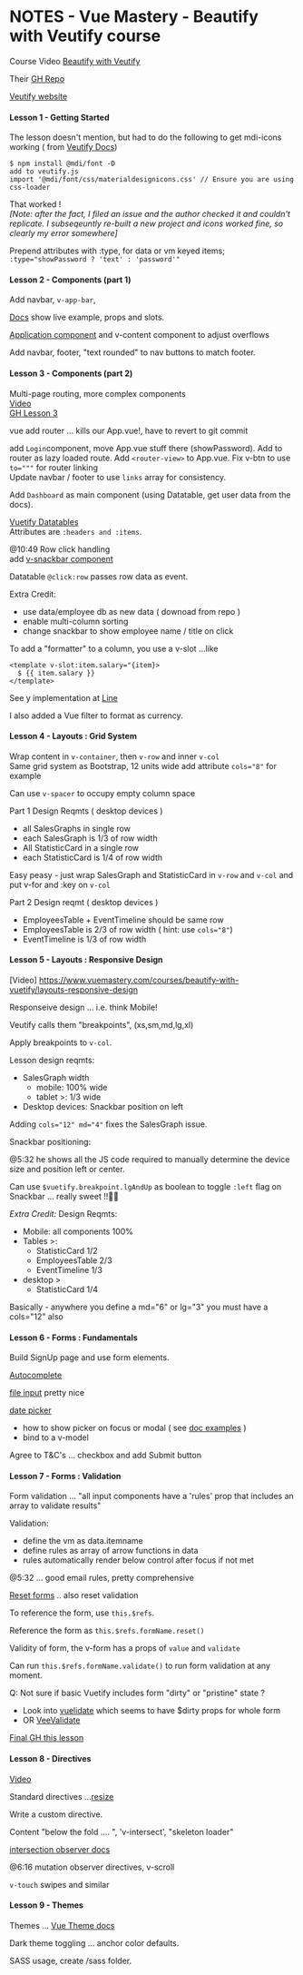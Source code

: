 # NOTES - Vue Mastery - Beautify with Veutify course

Course Video [Beautify with Veutify](https://www.vuemastery.com/courses/beautify-with-vuetify/getting-started-with-vuetify)

Their [GH Repo](https://github.com/Code-Pop/beautify-with-vuetify/tree/Lesson-1-BEGIN) 

[Veutify website](https://vuetifyjs.com/en/getting-started/quick-start/)

#### Lesson 1 - Getting Started

The lesson doesn't mention, but had to do the following to get mdi-icons working ( from [Veutify Docs](https://vuetifyjs.com/en/customization/icons/#icons))
```
$ npm install @mdi/font -D
add to veutify.js
import '@mdi/font/css/materialdesignicons.css' // Ensure you are using css-loader
```
That worked !  
_[Note: after the fact, I filed an issue and the author checked it and couldn't replicate.  I
subseqeuntly re-built a new project and icons worked fine, so clearly my error somewhere]_

Prepend attributes with :type, for data or vm keyed items;  
`:type="showPassword ? 'text' : 'password'"`

#### Lesson 2 - Components (part 1)

Add navbar, `v-app-bar`, 

[Docs](https://vuetifyjs.com/en/components/app-bars/) show live example, props and slots.

[Application component](https://vuetifyjs.com/en/components/application/) and v-content component to adjust overflows

Add navbar, footer, "text rounded" to nav buttons to match footer.

#### Lesson 3 - Components (part 2)
Multi-page routing, more complex components          
[Video](https://www.vuemastery.com/courses/beautify-with-vuetify/components-part-2)  
[GH Lesson 3](https://github.com/Code-Pop/beautify-with-vuetify/tree/Lesson-3-BEGIN)   

vue add router ... kills our App.vue!, have to revert to git commit

add `Login`component, move App.vue stuff there (showPassword).  Add to router
as lazy loaded route.  Add `<router-view>` to App.vue.
Fix v-btn to use `to="""` for router linking  
Update navbar / footer to use `links` array for consistency.

Add `Dashboard` as main component (using Datatable, get user data from the docs).

[Vuetify Datatables](https://vuetifyjs.com/en/components/data-tables/)  
Attributes are `:headers and :items`.

@10:49 Row click handling  
add [v-snackbar component](https://vuetifyjs.com/en/components/snackbars/#snackbars)  

Datatable `@click:row` passes row data as event.

Extra Credit:
 * use data/employee db as new data ( downoad from repo )
 * enable multi-column sorting
 * change snackbar to show employee name  / title on click
 
To add a "formatter" to a column, you use a v-slot ...like
``` 
<template v-slot:item.salary="{item}>
  $ {{ item.salary }}
</template>
```        
See y implementation at [Line](https://github.com/stlsmiths/veutify-dashboard/blob/master/src/views/Dashboard.vue#L13)

I also added a Vue filter to format as currency.

#### Lesson 4 - Layouts : Grid System 

Wrap content in `v-container`, then `v-row` and inner `v-col`  
Same grid system as Bootstrap, 12 units wide
add attribute `cols="8"` for example

Can use `v-spacer` to occupy empty column space

Part 1 Design Reqmts ( desktop devices )
 * all SalesGraphs in single row
 * each SalesGraph is 1/3 of row width
 * All StatisticCard in a single row
 * each StatisticCard is 1/4 of row width 

Easy peasy - just wrap SalesGraph and StatisticCard in `v-row` and `v-col` and put v-for and :key 
on `v-col`

Part 2 Design reqmt ( desktop devices )
 * EmployeesTable + EventTimeline should be same row
 * EmployeesTable is 2/3 of row width  ( hint: use `cols="8"`)
 * EventTimeline is 1/3 of row width 
 
#### Lesson 5 - Layouts : Responsive Design

[Video] https://www.vuemastery.com/courses/beautify-with-vuetify/layouts-responsive-design

Responseive design ... i.e. think Mobile!

Veutify calls them "breakpoints", (xs,sm,md,lg,xl)

Apply breakpoints to `v-col`.

Lesson design reqmts:
 * SalesGraph width 
   * mobile:  100% wide
   * tablet >:  1/3 wide
 * Desktop devices:  Snackbar position on left

Adding `cols="12" md="4"` fixes the SalesGraph issue.

Snackbar positioning:

@5:32 he shows all the JS code required to manually determine the
device size and position left or center.

Can use `$vuetify.breakpoint.lgAndUp` as boolean to toggle `:left` flag 
on Snackbar ... really sweet !!👍🏼

*Extra Credit:*
Design Reqmts:
 * Mobile:  all components 100%
 * Tables >:
    * StatisticCard 1/2
    * EmployeesTable 2/3
    * EventTimeline 1/3
 * desktop >
    * StatisticCard 1/4

Basically - anywhere you define a md="6" or lg="3" you must have a cols="12" also

#### Lesson 6 - Forms : Fundamentals

Build SignUp page and use form elements.

[Autocomplete](https://vuetifyjs.com/en/components/autocompletes/#autocompletes)

[file input](https://vuetifyjs.com/en/components/file-inputs/#file-inputs)  pretty nice

[date picker](https://vuetifyjs.com/en/components/date-pickers/)
 * how to show picker on focus or modal  ( see [doc examples](https://vuetifyjs.com/en/components/date-pickers/#examples)  )
 * bind to a v-model

Agree to T&C's ... checkbox and add Submit button

#### Lesson 7 - Forms : Validation

Form validation ... "all input components have a 'rules' prop that includes an array to validate results"

Validation: 
 * define the vm as data.itemname
 * define rules as array of arrow functions in data
 * rules automatically render below control after focus if not met
 
@5:32 ... good email rules, pretty comprehensive

[Reset forms](https://vuetifyjs.com/en/components/forms/#validation-with-submit-clear) .. also reset validation

To reference the form, use `this.$refs`.

Reference the form as `this.$refs.formName.reset()`

Validity of form, the v-form has a props of `value` and `validate`

Can run `this.$refs.formName.validate()` to run form validation at any moment.

Q: Not sure if basic Vuetify includes form "dirty" or "pristine" state ?
 * Look into [vuelidate](https://vuelidate.js.org/#getting-started) which seems to have $dirty props for whole form
 * OR [VeeValidate](https://logaretm.github.io/vee-validate/)  

[Final GH this lesson](https://github.com/Code-Pop/beautify-with-vuetify/tree/Lesson-7-FINISH)

#### Lesson 8 - Directives

[Video](https://www.vuemastery.com/courses/beautify-with-vuetify/directives)

Standard directives  ...[resize](https://vuetifyjs.com/en/directives/resizing/)

Write a custom directive.

Content "below the fold .... ", 'v-intersect', "skeleton loader"

[intersection observer docs](https://vuetifyjs.com/en/directives/intersect/#intersection-observer)

@6:16 mutation observer directives, v-scroll  

`v-touch` swipes and similar

#### Lesson 9 - Themes

Themes ... [Vue Theme docs](https://vuetifyjs.com/en/customization/theme/)

Dark theme toggling ... anchor color defaults.

SASS usage, create /sass folder.





